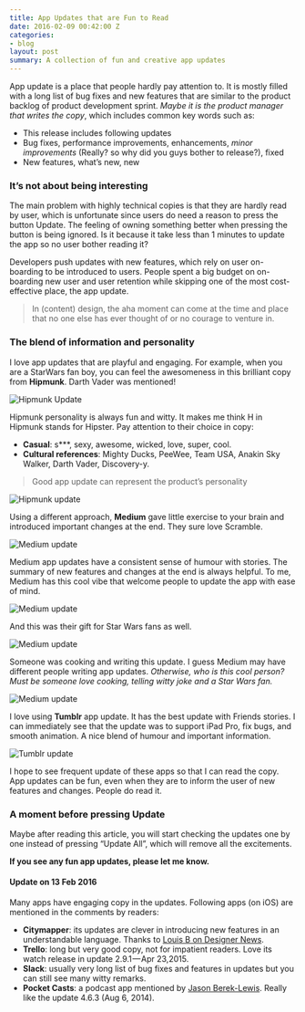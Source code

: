 ```yaml
---
title: App Updates that are Fun to Read
date: 2016-02-09 00:42:00 Z
categories:
- blog
layout: post
summary: A collection of fun and creative app updates
---
```


App update is a place that people hardly pay attention to. It is mostly filled with a long list of bug fixes and new features that are similar to the product backlog of product development sprint. _Maybe it is the product manager that writes the copy_, which includes common key words such as:

*   This release includes following updates
*   Bug fixes, performance improvements, enhancements, _minor improvements_ (Really? so why did you guys bother to release?), fixed
*   New features, what’s new, new

### It’s not about being interesting

The main problem with highly technical copies is that they are hardly read by user, which is unfortunate since users do need a reason to press the button Update. The feeling of owning something better when pressing the button is being ignored. Is it because it take less than 1 minutes to update the app so no user bother reading it?

Developers push updates with new features, which rely on user on-boarding to be introduced to users. People spent a big budget on on-boarding new user and user retention while skipping one of the most cost-effective place, the app update.

> In (content) design, the aha moment can come at the time and place that no one else has ever thought of or no courage to venture in.

### The blend of information and personality

I love app updates that are playful and engaging. For example, when you are a StarWars fan boy, you can feel the awesomeness in this brilliant copy from **Hipmunk**. Darth Vader was mentioned!

![Hipmunk Update](http://res.cloudinary.com/ryanntt/image/upload/c_scale,w_756/v1457537438/20160209/hipmunk-update-1.png)

Hipmunk personality is always fun and witty. It makes me think H in Hipmunk stands for Hipster. Pay attention to their choice in copy:

*   **Casual**: s***, sexy, awesome, wicked, love, super, cool.
*   **Cultural references**: Mighty Ducks, PeeWee, Team USA, Anakin Sky Walker, Darth Vader, Discovery-y.

> Good app update can represent the product’s personality

![Hipmunk update](http://res.cloudinary.com/ryanntt/image/upload/v1457537436/20160209/hipmunk-update-2.png)

Using a different approach, **Medium** gave little exercise to your brain and introduced important changes at the end. They sure love Scramble.

![Medium update](http://res.cloudinary.com/ryanntt/image/upload/c_scale,w_756/v1457537436/20160209/medium-update-1.png)

Medium app updates have a consistent sense of humour with stories. The summary of new features and changes at the end is always helpful. To me, Medium has this cool vibe that welcome people to update the app with ease of mind.

![Medium update](http://res.cloudinary.com/ryanntt/image/upload/c_scale,w_756/v1457537437/20160209/medium-update-2.png)

And this was their gift for Star Wars fans as well.

![Medium update](http://res.cloudinary.com/ryanntt/image/upload/v1457537436/20160209/medium-update-3.png)

Someone was cooking and writing this update. I guess Medium may have different people writing app updates. _Otherwise, who is this cool person? Must be someone love cooking, telling witty joke and a Star Wars fan._

![Medium update](http://res.cloudinary.com/ryanntt/image/upload/c_scale,w_756/v1457537439/20160209/medium-update-4.png)

I love using **Tumblr** app update. It has the best update with Friends stories. I can immediately see that the update was to support iPad Pro, fix bugs, and smooth animation. A nice blend of humour and important information.

![Tumblr update](http://res.cloudinary.com/ryanntt/image/upload/c_scale,w_756/v1457537439/20160209/tumblr-update-1.png)

I hope to see frequent update of these apps so that I can read the copy. App updates can be fun, even when they are to inform the user of new features and changes. People do read it.

### A moment before pressing Update

Maybe after reading this article, you will start checking the updates one by one instead of pressing “Update All”, which will remove all the excitements.

**If you see any fun app updates, please let me know.**

#### Update on 13 Feb 2016

Many apps have engaging copy in the updates. Following apps (on iOS) are mentioned in the comments by readers:

*   **Citymapper**: its updates are clever in introducing new features in an understandable language. Thanks to [Louis B on Designer News](https://www.designernews.co/stories/63538-app-updates-that-are-fun-to-read).
*   **Trello**: long but very good copy, not for impatient readers. Love its watch release in update 2.9.1 — Apr 23,2015.
*   **Slack**: usually very long list of bug fixes and features in updates but you can still see many witty remarks.
*   **Pocket Casts**: a podcast app mentioned by [Jason Berek-Lewis](https://medium.com/@jasonbereklewis). Really like the update 4.6.3 (Aug 6, 2014).